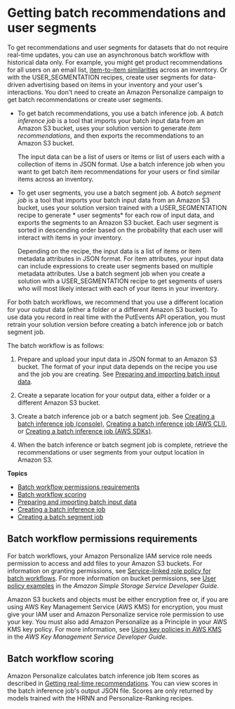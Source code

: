 # Getting batch recommendations and user segments<a name="recommendations-batch"></a>

 To get recommendations and user segments for datasets that do not require real\-time updates, you can use an asynchronous batch workflow with historical data only\. For example, you might get product recommendations for all users on an email list, [item\-to\-item similarities](native-recipe-sims.md) across an inventory\. Or with the USER\_SEGMENTATION recipes, create user segments for data\-driven advertising based on items in your inventory and your user's interactions\. You don't need to create an Amazon Personalize campaign to get batch recommendations or create user segments\. 
+  To get batch recommendations, you use a batch inference job\. A *batch inference job* is a tool that imports your batch input data from an Amazon S3 bucket, uses your solution version to generate *item recommendations*, and then exports the recommendations to an Amazon S3 bucket\. 

   The input data can be a list of users or items or list of users each with a collection of items in JSON format\. Use a batch inference job when you want to get batch item recommendations for your users or find similar items across an inventory\. 
+  To get user segments, you use a batch segment job\. A *batch segment job* is a tool that imports your batch input data from an Amazon S3 bucket, uses your solution version trained with a USER\_SEGMENTATION recipe to generate * user segments* for each row of input data, and exports the segments to an Amazon S3 bucket\. Each user segment is sorted in descending order based on the probability that each user will interact with items in your inventory\. 

   Depending on the recipe, the input data is a list of items or item metadata attributes in JSON format\. For item attributes, your input data can include expressions to create user segments based on multiple metadata attributes\. Use a batch segment job when you create a solution with a USER\_SEGMENTATION recipe to get segments of users who will most likely interact with each of your items in your inventory\. 

 For both batch workflows, we recommend that you use a different location for your output data \(either a folder or a different Amazon S3 bucket\)\. To use data you record in real time with the PutEvents API operation, you must retrain your solution version before creating a batch inference job or batch segment job\. 

The batch workflow is as follows:

1.  Prepare and upload your input data in JSON format to an Amazon S3 bucket\. The format of your input data depends on the recipe you use and the job you are creating\. See [Preparing and importing batch input data](batch-data-upload.md)\. 

1.  Create a separate location for your output data, either a folder or a different Amazon S3 bucket\. 

1.  Create a batch inference job or a batch segment job\. See [Creating a batch inference job \(console\)](creating-batch-inference-job.md#batch-console), [Creating a batch inference job \(AWS CLI\)](creating-batch-inference-job.md#batch-cli), or [Creating a batch inference job \(AWS SDKs\)](creating-batch-inference-job.md#batch-sdk)\. 

1.  When the batch inference or batch segment job is complete, retrieve the recommendations or user segments from your output location in Amazon S3\. 

**Topics**
+ [Batch workflow permissions requirements](#batch-permissions-req)
+ [Batch workflow scoring](#batch-scoring)
+ [Preparing and importing batch input data](batch-data-upload.md)
+ [Creating a batch inference job](creating-batch-inference-job.md)
+ [Creating a batch segment job](creating-batch-seg-job.md)

## Batch workflow permissions requirements<a name="batch-permissions-req"></a>

 For batch workflows, your Amazon Personalize IAM service role needs permission to access and add files to your Amazon S3 buckets\. For information on granting permissions, see [Service\-linked role policy for batch workflows](granting-personalize-s3-access.md#role-policy-for-batch-workflows)\. For more information on bucket permissions, see [User policy examples](https://docs.aws.amazon.com/AmazonS3/latest/dev/example-policies-s3.html) in the *Amazon Simple Storage Service Developer Guide*\. 

 Amazon S3 buckets and objects must be either encryption free or, if you are using AWS Key Management Service \(AWS KMS\) for encryption, you must give your IAM user and Amazon Personalize service role permission to use your key\. You must also add Amazon Personalize as a Principle in your AWS KMS key policy\. For more information, see [Using key policies in AWS KMS](https://docs.aws.amazon.com/kms/latest/developerguide/key-policies.html) in the *AWS Key Management Service Developer Guide*\.

## Batch workflow scoring<a name="batch-scoring"></a>

Amazon Personalize calculates batch inference job Item scores as described in [Getting real\-time recommendations](getting-real-time-recommendations.md)\. You can view scores in the batch inference job's output JSON file\. Scores are only returned by models trained with the HRNN and Personalize\-Ranking recipes\.